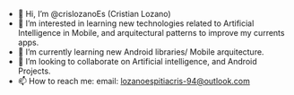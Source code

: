 - 👋 Hi, I’m @crislozanoEs (Cristian Lozano)
- 👀 I’m interested in learning new technologies related to Artificial Intelligence in Mobile, and arquitectural patterns to improve my currents apps.
- 🌱 I’m currently learning new Android libraries/ Mobile arquitecture. 
- 💞️ I’m looking to collaborate on Artificial intelligence, and Android Projects. 
- 📫 How to reach me: email: lozanoespitiacris-94@outlook.com

<!---
crislozanoEs/crislozanoEs is a ✨ special ✨ repository because its `README.md` (this file) appears on your GitHub profile.
You can click the Preview link to take a look at your changes.
--->

